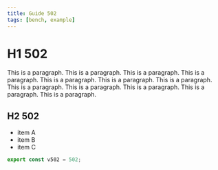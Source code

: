 ```yaml
---
title: Guide 502
tags: [bench, example]
---
```


# H1 502

This is a paragraph. This is a paragraph. This is a paragraph. This is a paragraph. This is a paragraph. This is a paragraph. This is a paragraph. This is a paragraph. This is a paragraph. This is a paragraph. This is a paragraph. This is a paragraph. 

## H2 502

- item A
- item B
- item C

```ts
export const v502 = 502;
```